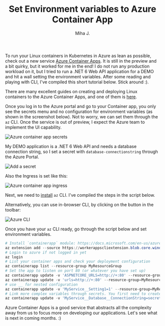 ﻿---
layout: post
title: Set Environment variables to Azure Container App
excerpt_separator: <!--more-->
author: Miha J.
tags: azure, docker, container apps, net6
---

To run your Linux containers in Kubernetes in Azure as lean as possible, check out a new service [Azure Container Apps](https://azure.microsoft.com/en-us/services/container-apps/#overview). It is still in the preview and a bit quirky, but it worked for me in the end! I do not run any production workload on it, but I tried to run a .NET 6 Web API application for a DEMO and hit a wall setting the environment variables. After some reading and playing with CLI, I've compiled this short tutorial below. Stick around :).

There are many excellent guides on creating and deploying Linux containers to the Azure Container Apps, and one of them is [here](https://techcommunity.microsoft.com/t5/itops-talk-blog/azure-container-apps-ci-cd-deployments-video-demo/ba-p/3056192).

Once you log in to the Azure portal and go to your Container app, you only see the secrets menu and no configuration for environment variables (as shown in the screenshot below). Not to worry, we can set them through the `az` CLI. Once the service is out of preview, I expect the Azure team to implement the UI capability.

![Azure container app secrets](images/azure_container_app_secrets.png)

My DEMO application is a .NET 6 Web API and needs a database connection string, so I set a secret with `database-connectionstring` through the Azure Portal.

![Add a secret](images/azure_container_app_secret_add.png)

Also the Ingress is set like this:

![Azure container app ingress](images/azure_container_app_ingress.png)

Next, we need to [install](https://docs.microsoft.com/en-us/cli/azure/install-azure-cli) `az` CLI. I've compiled the steps in the script below.

Alternatively, you can use in-browser CLI, by clicking on the button in the toolbar: 

![Azure CLI](images/azure_container_app_cli.png)

Once you have your `az` CLI ready, go through the script below and set environment variables.

```powershell
# Install `containerapp` module: https://docs.microsoft.com/en-us/azure/container-apps/get-started?tabs=bash. Current version:
az extension add --source https://workerappscliextension.blob.core.windows.net/azure-cli-extension/containerapp-0.2.0-py2.py3-none-any.whl
# Login to azure if not logged in yet
az login
# List your container apps and check your deployment configuration
az containerapp list --resource-group MyResourceGroup
# Set the app to listen on port 80 (or whatever you have set up)
az containerapp update -v 'ASPNETCORE_URLS=http://+:80' --resource-group=MyResourceGroup --name my-container-app
az containerapp update -v 'urls=http://+:80' --resource-group=MyResourceGroup --name my-container-app
# use __ for nested configuration
az containerapp update -v 'MyService__Setting1=1' --resource-group=MyResourceGroup --name my-container-app
# Link more complex variables through secrets. You first need to create a secret with a name 'database-connectionstring' and set it to the environment variable 'MyService__Database__ConnectionString'
az containerapp update -v 'MyService__Database__ConnectionString=secretref:database-connectionstring' --resource-group=MyResourceGroup --name my-container-app
```

Azure Container Apps is a good service that abstracts all the complexity away from us to focus more on developing our applications. Let's see what is next in coming months. :)